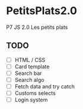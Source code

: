 # PetitsPlats2.0

P7 JS 2.0 Les petits plats

## TODO

- [ ] HTML / CSS
- [ ] Card template
- [ ] Search bar
- [ ] Search algo
- [ ] Fetch data and try catch
- [ ] Customs selects
- [ ] Login system
